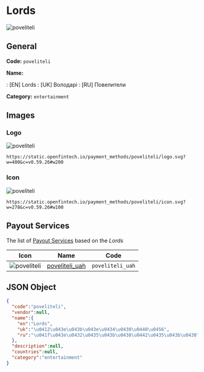 
# Lords 
![poveliteli](https://static.openfintech.io/payment_methods/poveliteli/logo.svg?w=400&c=v0.59.26#w200)  

## General 
**Code:** `poveliteli` 
 
**Name:** 
 
:	[EN] Lords 
:	[UK] Володарі 
:	[RU] Повелители 
 
**Category:** `entertainment` 
 

## Images 

### Logo 
![poveliteli](https://static.openfintech.io/payment_methods/poveliteli/logo.svg?w=400&c=v0.59.26#w200)  

```
https://static.openfintech.io/payment_methods/poveliteli/logo.svg?w=400&c=v0.59.26#w200
```  

### Icon 
![poveliteli](https://static.openfintech.io/payment_methods/poveliteli/icon.svg?w=278&c=v0.59.26#w100)  

```
https://static.openfintech.io/payment_methods/poveliteli/icon.svg?w=278&c=v0.59.26#w100
```  

## Payout Services 
 
The list of [Payout Services](/payout-services/) based on the _Lords_ 

|Icon|Name|Code| 
|:---:|:---:|:---:| 
|![poveliteli](https://static.openfintech.io/payout_methods/poveliteli/icon.svg?w=278&c=v0.59.26#w40) |[poveliteli_uah](/payout-services/poveliteli_uah/)|`poveliteli_uah`| 
 

## JSON Object 

```json
{
  "code":"poveliteli",
  "vendor":null,
  "name":{
    "en":"Lords",
    "uk":"\u0412\u043e\u043b\u043e\u0434\u0430\u0440\u0456",
    "ru":"\u041f\u043e\u0432\u0435\u043b\u0438\u0442\u0435\u043b\u0438"
  },
  "description":null,
  "countries":null,
  "category":"entertainment"
}
```  
